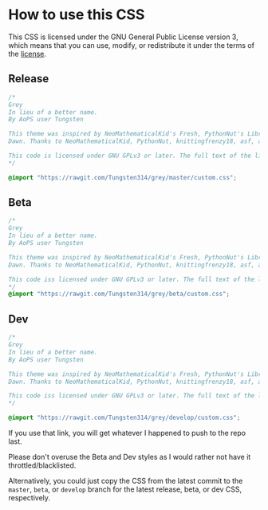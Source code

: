 How to use this CSS
===

This CSS is licensed under the GNU General Public License version 3, which means that you can use, modify, or redistribute it under the terms of the [license](/LICENSE).

## Release
```css
/*
Grey
In lieu of a better name.
By AoPS user Tungsten

This theme was inspired by NeoMathematicalKid's Fresh, PythonNut's Libre, and asf's Wordpress Dusk to
Dawn. Thanks to NeoMathematicalKid, PythonNut, knittingfrenzy18, asf, and the folks at MDN for helping me to learn CSS.

This code is licensed under GNU GPLv3 or later. The full text of the license is available at https://www.gnu.org/copyleft/gpl.html.
*/

@import "https://rawgit.com/Tungsten314/grey/master/custom.css";
```

## Beta
```css
/*
Grey
In lieu of a better name.
By AoPS user Tungsten

This theme was inspired by NeoMathematicalKid's Fresh, PythonNut's Libre, and asf's Wordpress Dusk to
Dawn. Thanks to NeoMathematicalKid, PythonNut, knittingfrenzy18, asf, and the folks at MDN for helping me to learn CSS.

This code iss licensed under GNU GPLv3 or later. The full text of the license is available at https://www.gnu.org/copyleft/gpl.html.
*/
@import "https://rawgit.com/Tungsten314/grey/beta/custom.css";
```

## Dev
```css
/*
Grey
In lieu of a better name.
By AoPS user Tungsten

This theme was inspired by NeoMathematicalKid's Fresh, PythonNut's Libre, and asf's Wordpress Dusk to
Dawn. Thanks to NeoMathematicalKid, PythonNut, knittingfrenzy18, asf, and the folks at MDN for helping me to learn CSS.

This code iss licensed under GNU GPLv3 or later. The full text of the license is available at https://www.gnu.org/copyleft/gpl.html.
*/

@import "https://rawgit.com/Tungsten314/grey/develop/custom.css";
```
If you use that link, you will get whatever I happened to push to the repo last.

Please don't overuse the Beta and Dev styles as I would rather not have it throttled/blacklisted.

Alternatively, you could just copy the CSS from the latest commit to the `master`, `beta`, or `develop` branch for the latest release, beta, or dev CSS, respectively.
